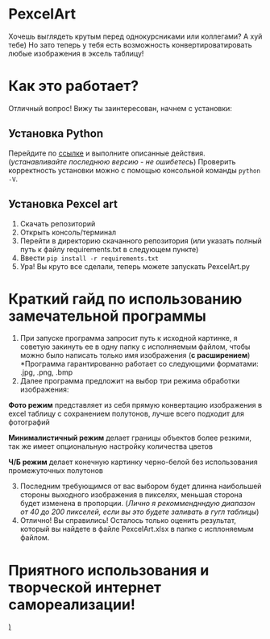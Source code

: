 # PexcelArt
Хочешь выглядеть крутым перед однокурсниками или коллегами? А хуй тебе) Но зато теперь у тебя есть возможность конвертироватировать любые изображения в эксель таблицу!

# Как это работает?
Отличный вопрос! Вижу ты заинтересован, начнем с установки:

## Установка Python
Перейдите по [ссылке](https://python-scripts.com/install-python-windows) и выполните описанные действия.
(*устанавливайте последнюю версию - не ошибетесь*)
Проверить корректность установки можно с помощью консольной команды `python -V`.

## Установка Pexcel art
1) Скачать репозиторий
2) Открыть консоль/терминал
3) Перейти в директорию скачанного репозитория (или указать полный путь к файлу requirements.txt в следующем пункте)
4) Ввести `pip install -r requirements.txt`
5) Ура! Вы круто все сделали, теперь можете запускать PexcelArt.py

# Краткий гайд по использованию замечательной программы
1) При запуске программа запросит путь к исходной картинке, я советую закинуть ее в одну папку с исполняемым файлом, 
чтобы можно было написать только имя изображения (**с расширением**)
*Программа гарантированно работает со следующими форматами: .jpg, .png, .bmp
2) Далее программа предложит на выбор три режима обработки изображения:

**Фото режим** представляет из себя прямую конвертацию изображения в excel таблицу c сохранением полутонов, лучше всего подходит для фотографий

**Минималистичный режим** делает границы объектов более резкими, так же имеет опциональную настройку количества цветов

**Ч/Б режим** делает конечную картинку черно-белой без использования промежуточных полутонов

3) Последним требующимся от вас выбором будет длинна наибольшей стороны выходного изображения в пикселях, меньшая сторона будет изменена в пропорции.
(*Лично я рекомменднндую диапазон от 40 до 200 пикселей, если вы это будете заливать в гугл таблицы*)
4) Отлично! Вы справились! Осталось только оценить результат, который вы найдете в файле PexcelArt.xlsx в папке с исплоняемым файлом.

# Приятного использования и творческой интернет самореализации!

[)](https://soundcloud.com/gromh)
